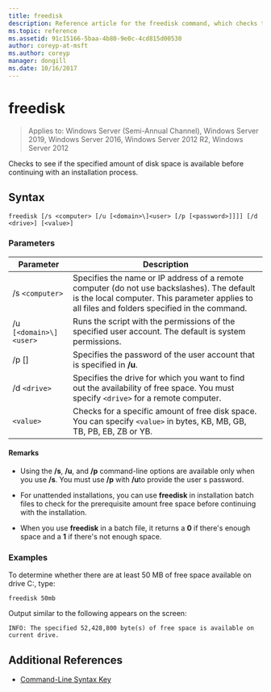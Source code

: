 ```yaml
---
title: freedisk
description: Reference article for the freedisk command, which checks to see if the specified amount of disk space is available before continuing with an installation process.
ms.topic: reference
ms.assetid: 91c15166-5baa-4b80-9e0c-4cd815d00530
author: coreyp-at-msft
ms.author: coreyp
manager: dongill
ms.date: 10/16/2017
---
```


# freedisk

> Applies to: Windows Server (Semi-Annual Channel), Windows Server 2019, Windows Server 2016, Windows Server 2012 R2, Windows Server 2012

Checks to see if the specified amount of disk space is available before continuing with an installation process.

## Syntax

```
freedisk [/s <computer> [/u [<domain>\]<user> [/p [<password>]]]] [/d <drive>] [<value>]
```

### Parameters

| Parameter | Description |
| --------- | ----------- |
| /s `<computer>` | Specifies the name or IP address of a remote computer (do not use backslashes). The default is the local computer. This parameter applies to all files and folders specified in the command. |
| /u `[<domain>\]<user>` | Runs the script with the permissions of the specified user account. The default is system permissions. |
| /p [<password>] | Specifies the password of the user account that is specified in **/u**. |
| /d `<drive>` | Specifies the drive for which you want to find out the availability of free space. You must specify `<drive>` for a remote computer. |
| `<value>` | Checks for a specific amount of free disk space. You can specify `<value>` in bytes, KB, MB, GB, TB, PB, EB, ZB or YB. |

#### Remarks

- Using the **/s**, **/u**, and **/p** command-line options are available only when you use **/s**. You must use **/p** with **/u**to provide the user s password.

- For unattended installations, you can use **freedisk** in installation batch files to check for the prerequisite amount free space before continuing with the installation.

- When you use **freedisk** in a batch file, it returns a **0** if there's enough space and a **1** if there's not enough space.

### Examples

To determine whether there are at least 50 MB of free space available on drive C:, type:

```
freedisk 50mb
```

Output similar to the following appears on the screen:

```
INFO: The specified 52,428,800 byte(s) of free space is available on current drive.
```

## Additional References

- [Command-Line Syntax Key](command-line-syntax-key.md)
